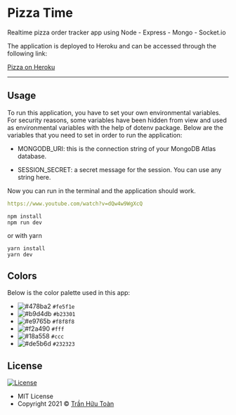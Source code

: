 # Pizza Time

Realtime pizza order tracker app using Node - Express - Mongo - Socket.io

The application is deployed to Heroku and can be accessed through the following link:

[Pizza on Heroku](https://pizzanows.herokuapp.com)

---

## Usage

To run this application, you have to set your own environmental variables. For security reasons, some variables have been hidden from view and used as environmental variables with the help of dotenv package. Below are the variables that you need to set in order to run the application:

- MONGODB_URI: this is the connection string of your MongoDB Atlas database.

- SESSION_SECRET: a secret message for the session. You can use any string here.

Now you can run in the terminal and the application should work.

```yaml
https://www.youtube.com/watch?v=dQw4w9WgXcQ
```

```
npm install
npm run dev
```

or with yarn

```
yarn install
yarn dev
```


## Colors

Below is the color palette used in this app:

- ![#478ba2](https://via.placeholder.com/15/fe5f1e/000000?text=+) `#fe5f1e`
- ![#b9d4db](https://via.placeholder.com/15/b23301/000000?text=+) `#b23301`
- ![#e9765b](https://via.placeholder.com/15/f8f8f8/000000?text=+) `#f8f8f8`
- ![#f2a490](https://via.placeholder.com/15/fff/000000?text=+) `#fff`
- ![#18a558](https://via.placeholder.com/15/ccc/000000?text=+) `#ccc`
- ![#de5b6d](https://via.placeholder.com/15/232323/000000?text=+) `#232323`

## License

[![License](https://img.shields.io/:License-MIT-blue.svg?style=flat-square)](#)

- MIT License
- Copyright 2021 © [Trần Hữu Toàn](https://github.com/huutoan02)
